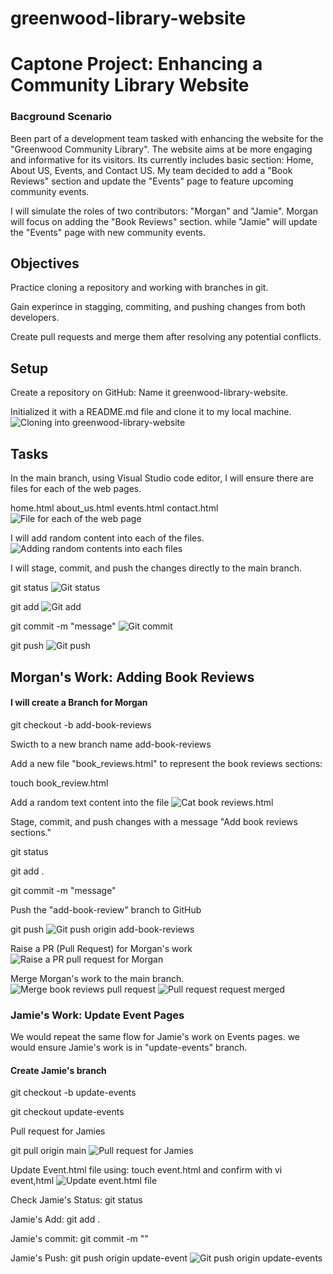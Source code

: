 # greenwood-library-website

# Captone Project: Enhancing a Community Library Website

### Bacground Scenario

Been part of a development team tasked with enhancing the website for the "Greenwood Community Library". The website aims at be more engaging and informative for its visitors. Its currently includes basic section: Home, About US, Events, and Contact US. My team decided to add a "Book Reviews" section and update the "Events" page to feature upcoming community events.

I will simulate the roles of two contributors: "Morgan" and "Jamie". Morgan will focus on adding the "Book Reviews" section. while "Jamie" will update the "Events" page with new community events.

## Objectives

Practice cloning a repository and working with branches in git.

Gain experince in stagging, commiting, and pushing changes from both developers.

Create pull requests and merge them after resolving any potential conflicts.

## Setup

Create a repository on GitHub:
Name it greenwood-library-website.

Initialized it with a README.md file and clone it to my local machine.
![Cloning into greenwood-library-website](./img/Cloning%20into%20greenwoon-library-website.png)

## Tasks

In the main branch, using Visual Studio code editor, I will ensure there are files for each of the web pages.

home.html
about_us.html
events.html
contact.html
![File for each of the web page](./img/Files%20for%20each%20of%20the%20web%20page.png)

I will add random content into each of the files.
![Adding random contents into each files](./img/Adding%20random%20contents%20into%20each%20files.png)

I will stage, commit, and push the changes directly to the main branch.

git status
![Git status](./img/Git%20status.png)

git add
![Git add](./img/Git%20add.png)

git commit -m "message"
![Git commit](./img/Git%20Commit.png)

git push
![Git push](./img/Git%20push.png)

## Morgan's Work: Adding Book Reviews

#### I will create a Branch for Morgan

git checkout -b add-book-reviews

Swicth to a new branch name add-book-reviews

Add a new file "book_reviews.html" to represent the book reviews sections:

touch book_review.html

Add a random text content into the file
![Cat book reviews.html](./img/Cat%20book%20reviews.html.png)

Stage, commit, and push changes with a message "Add book reviews sections."

git status

git add .

git commit -m "message"

Push the "add-book-review" branch to GitHub

git push
![Git push origin add-book-reviews](./img/Git%20push%20origin%20add-book-review.png)

Raise a PR (Pull Request) for Morgan's work
![Raise a PR pull request for Morgan](./img/Raise%20a%20PR%20pull%20request%20for%20Morgan.png)

Merge Morgan's work to the main branch.
![Merge book reviews pull request](./img/Merge%20book%20reviews%20pull%20request.png)
![Pull request request merged](./img/Pull%20request%20merged.png)

### Jamie's Work: Update Event Pages

We would repeat the same flow for Jamie's work on Events pages. we would ensure Jamie's work is in "update-events" branch.

#### Create Jamie's branch

git checkout -b update-events

git checkout update-events

Pull request for Jamies

git pull origin main
![Pull request for Jamies](./img/Pull%20request%20for%20Jamies.png)

Update Event.html file using: touch event.html and confirm with vi event,html
![Update event.html file](./img/Update%20event.html.png)

Check Jamie's Status: git status

Jamie's Add: git add .

Jamie's commit: git commit -m ""

Jamie's Push: git push origin update-event
![Git push origin update-events](./img/git%20push%20origin%20update-events.png)


